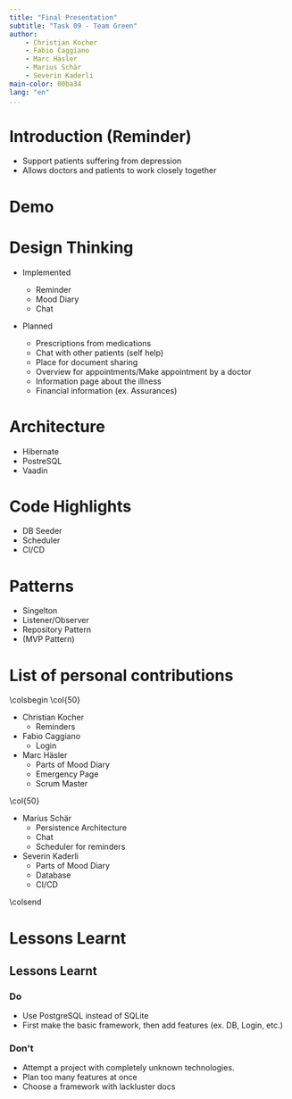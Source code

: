 ```yaml
---
title: "Final Presentation"
subtitle: "Task 09 - Team Green"
author:
    - Christian Kocher
    - Fabio Caggiano
    - Marc Häsler
    - Marius Schär
    - Severin Kaderli
main-color: 00ba34
lang: "en"
...
```


# Introduction (Reminder)

- Support patients suffering from depression
- Allows doctors and patients to work closely together

# Demo

# Design Thinking

- Implemented
  - Reminder
  - Mood Diary
  - Chat

- Planned
  - Prescriptions from medications
  - Chat with other patients (self help)
  - Place for document sharing
  - Overview for appointments/Make appointment by a doctor
  - Information page about the illness
  - Financial information (ex. Assurances)

# Architecture
 - Hibernate
 - PostreSQL
 - Vaadin

# Code Highlights
  - DB Seeder
  - Scheduler
  - CI/CD

# Patterns
  - Singelton
  - Listener/Observer
  - Repository Pattern
  - (MVP Pattern)

# List of personal contributions
\colsbegin
\col{50}
- Christian Kocher
    - Reminders
- Fabio Caggiano
    - Login
- Marc Häsler
    - Parts of Mood Diary
    - Emergency Page
    - Scrum Master

\col{50}

- Marius Schär
    - Persistence Architecture
    - Chat
    - Scheduler for reminders
- Severin Kaderli
    - Parts of Mood Diary
    - Database
    - CI/CD

\colsend

# Lessons Learnt

## Lessons Learnt

### Do
- Use PostgreSQL instead of SQLite
- First make the basic framework, then add features (ex. DB, Login, etc.)

### Don't
- Attempt a project with completely unknown technologies.
- Plan too many features at once
- Choose a framework with lackluster docs
